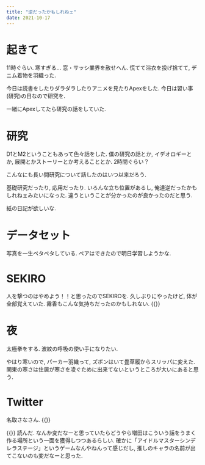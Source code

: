```yaml
---
title: "逆だったかもしれねェ"
date: 2021-10-17
---
```



# 起きて
11時ぐらい. 寒すぎる... 窓・サッシ業界を赦せへん. 慌てて浴衣を投げ捨てて, デニム着物を羽織った.

今日は読書をしたりダラダラしたりアニメを見たりApexをした. 今日は習い事(研究)の日なので研究を.

一緒にApexしてたら研究の話をしていた.

# 研究
D1とM2ということもあって色々話をした. 僕の研究の話とか, イデオロギーとか, 展開とかストーリーとか考えることとか. 2時間ぐらい？

こんなにも長い間研究について話したのはいつ以来だろう.

基礎研究だったり, 応用だったり. いろんな立ち位置があるし, 俺達逆だったかもしれねェみたいになった. 違うということが分かったのが良かったのだと思う.

紙の日記が欲しいな. 

# データセット
写真を一生ペタペタしている. ペアはできたので明日学習しようかな.

# SEKIRO
人を撃つのはやめよう！！と思ったのでSEKIROを. 久しぶりにやったけど, 体が全部覚えていた. 霧香もこんな気持ちだったのかもしれない.
{{<tweet user="dango_bot" id="1449731417957486595">}}

# 夜
太極拳をする. 波紋の呼吸の使い手になりたい.

やはり寒いので, パーカー羽織って, ズボンはいて畳草履からスリッパに変えた. 関東の寒さは住居が寒さを凌ぐために出来てないというところが大いにあると思う.
# Twitter
名取さなさん.
{{<tweet user="dango_bot" id="1449731707989487627">}}


{{<tweet user="dango_bot" id="1449699609199071232">}}
読んだ. なんか変だなーと思っていたらどうやら増田はこういう話をうまく作る場所という一面を獲得しつつあるらしい. 確かに「アイドルマスターシンデレラステージ」というゲームなんやねんって感じだし, 推しのキャラの名前が出てこないのも変だなーと思った.